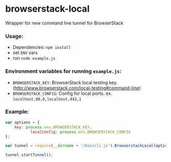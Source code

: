 browserstack-local
==================

Wrapper for new command line tunnel for BrowserStack

### Usage:
* Dependencies: `npm install`
* set `ENV` vars
* run `node example.js`

### Environment variables for running `example.js`:
* `BROWSERSTACK_KEY`: BrowserStack local testing key. (http://www.browserstack.com/local-testing#command-line)
* `BROWSERSTACK_CONFIG`: Config for local ports. ex. `localhost,80,0,localhost,443,1`

### Example:
```js
var options = {
    key: process.env.BROWSERSTACK_KEY,
           localConfig: process.env.BROWSERSTACK_CONFIG
};

var tunnel = require(__dirname + '/bin/cli.js').BrowserstackLocal(options);

tunnel.startTunnel();
```

